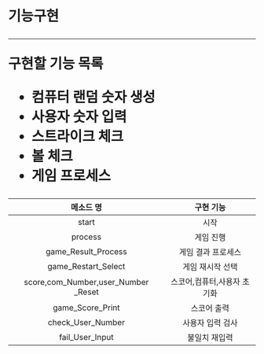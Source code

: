 
<h1>기능구현
<hr>

구현할 기능 목록
- 컴퓨터 랜덤 숫자 생성 
- 사용자 숫자 입력
- 스트라이크 체크
- 볼 체크
- 게임 프로세스 

|  <center>메소드 명</center> |  <center>구현 기능</center> |   
|:---:|:---:|
|start | <center>시작</center> | 
|process | <center> 게임 진행 </center> | 
|game_Result_Process | <center> 게임 결과 프로세스 </center> |
|game_Restart_Select | <center> 게임 재시작 선택 </center> |
|score,com_Number,user_Number _Reset| <center> 스코어,컴퓨터,사용자 초기화</center> |
|game_Score_Print | <center>스코어 출력 </center> |
|check_User_Number | <center>사용자 입력 검사 </center> |
|fail_User_Input | <center>불일치 재입력 </center> |
